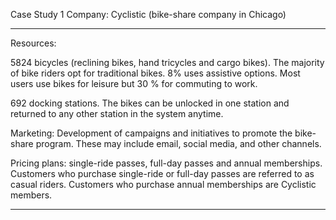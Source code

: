 Case Study 1
Company: Cyclistic (bike-share company in Chicago)

---------------------------------------------------------------------------------------------------------------------------
Resources:

5824 bicycles (reclining bikes, hand tricycles and cargo bikes). The majority of bike riders opt for traditional bikes. 8% uses assistive options. Most users use bikes for leisure but 30 % for commuting to work.

692 docking stations. The bikes can be unlocked in one station and returned to any other station in the system anytime.

Marketing: Development of campaigns and initiatives to promote the bike-share program. These may include email, social media, and other channels.

Pricing plans: single-ride passes, full-day passes and annual memberships. Customers who purchase single-ride or full-day passes are referred to as casual riders. Customers who purchase annual memberships are Cyclistic members.

---------------------------------------------------------------------------------------------------------------------------
